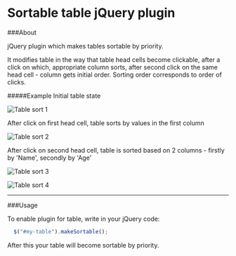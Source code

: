 # Sortable table jQuery plugin

###About

jQuery plugin which makes tables sortable by priority. 

It modifies table in the way that table head cells become clickable, after a click on which, appropriate column sorts, after second click on the same head cell - column gets initial order. Sorting order corresponds to order of clicks.

#####Example
Initial table state

![Table sort 1](http://i.piccy.info/i9/c4fcf4cd94c1cb81201970c7d45b9be1/1432301778/46608/668760/Screen_Shot_2015_05_22_at_14_54_46_500.jpg)

After click on first head cell, table sorts by values in the first column

![Table sort 2](http://i.piccy.info/i9/c4fcf4cd94c1cb81201970c7d45b9be1/1432301778/46608/668760/Screen_Shot_2015_05_22_at_14_55_18_500.jpg)

After click on second head cell, table is sorted based on 2 columns - firstly by 'Name', secondly by 'Age' 

![Table sort 3](http://i.piccy.info/i9/c4fcf4cd94c1cb81201970c7d45b9be1/1432301778/46608/668760/Screen_Shot_2015_05_22_at_14_55_33_500.jpg)

![Table sort 4](http://i.piccy.info/i9/c4fcf4cd94c1cb81201970c7d45b9be1/1432301778/46608/668760/Screen_Shot_2015_05_22_at_14_55_33_500.jpg)

---
###Usage

To enable plugin for table,  write in your jQuery code:

```js
  $("#my-table").makeSortable();
```

After this your table will become sortable by priority.